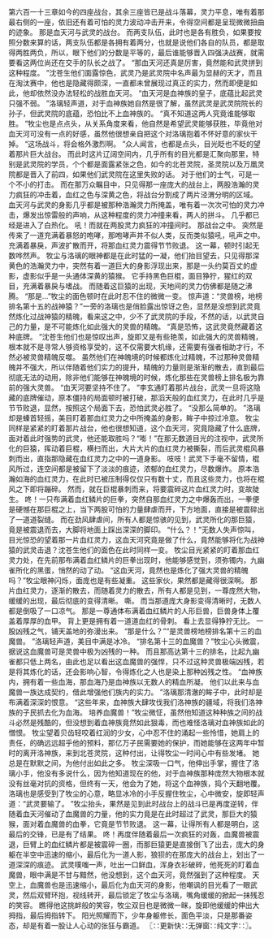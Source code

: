 第六百一十三章如今的四座战台，其余三座皆已是战斗落幕，灵力平息，唯有着那最右侧的一座，依旧还有着可怕的灵力波动冲击开来，令得空间都是呈现微微扭曲的迹象。
那是血天河与武灵的战台。
而两支队伍，此时也是各有胜负，如果要按照分数来算的话，两支队伍都是各拥有着两分，也就是说他们各自的队员，都是取得两胜两负，所以，眼下他们的分数是平等的，最后谁能够晋入四强决战赛，就需要看这两位尚还在交手的队长之战了。
“那血天河还真是厉害，竟然能和武灵拼到这种程度。
”沈苍生他们面露惊色，武灵乃是武灵院中名声最为显赫的天才，而且在淘汰赛中，他也是隐藏得颇深，一直都未曾展现过真正的实力，然而即便是如此，他却依然没办法轻松的战胜血天河。
“血天河是血神族的皇子，底蕴比起武灵只强不弱。
”洛璃轻声道，对于血神族她自然是很了解，虽然武灵是武灵院院长的孙子，但武灵院的底蕴，恐怕比不上血神族的。
“真不知道这两人究竟谁能够取胜。
”牧尘也是点点头，从关系角度来看，他自然是希望武灵能够获胜，毕竟他对血天河可没有一点的好感，虽然他很想亲自把这个对洛璃抱着不怀好意的家伙干掉。
“这场战斗，将会格外激烈啊。
”众人闻言，也都是点头，目光眨也不眨的望着那片巨大战台。
而此时这片辽阔空间内，几乎所有的目光都是汇聚向那里，特别是武灵院的学员，个个都是面露紧张之色，如今的北苍灵院，圣灵院以及万凰灵院都是晋入了前四，如果他们武灵院在这里失败的话。
对于他们的士气，可是一个不小的打击。
而在那万众瞩目中，只见得那一座庞大的战台上，两股浩瀚的灵力疯狂的冲击着，血红之色与深黄之色，将战台分割成了两片泾渭分明的区域。
血天河与武灵的身影几乎都是被那种浩瀚灵力所掩盖，唯有着一次次可怕的灵力冲击，爆发出惊雷般的声响，从这种程度的灵力冲撞来看，两人的拼斗。
几乎都已经是进入了白热化。
吼！而就在两股灵力疯狂的冲撞间时。
那战台之中。
突然是传来了一道充满着暴怒的咆哮，那咆哮声并不似人类，反而类似猿吼，吼声之中。
充满着暴戾，声波扩散而开，将那血红灵力震得节节败退。
这一幕，顿时引起无数哗然声。
牧尘与洛璃的眼神都是在此时猛的一凝，他们抬目望去，只见得那深黄色的浩瀚灵力中，突然有着一道巨大的身影浮现出来，那是一头约莫百丈的虚影，虚影似乎是一头通体深黄的猿猴。
它手持黑色巨棍，面目狰狞，猩红的双目，充满着暴戾与嗜战。
而随着这巨猿的出现，天地间的灵力仿佛都是随之沸腾。
“那是...”牧尘的面色顿时在此时忍不住的微微一变。
惊声道：“灵兽榜，地榜排名第十五的战神猿？”一旁的洛璃也是俏脸露出惊讶之色，显然是没想到武灵竟然炼化过战神猿的精魄，看来这之中，少不了武灵院的手段，不然的话，以武灵自己的力量，是不可能炼化如此强大的灵兽的精魄。
“真是恐怖，这武灵竟然藏着这种底牌。
”沈苍生他们也是惊叹出声，旋即又是有些艳羡，如此强大的灵兽精魄，根本就不是寻常人够资格享受的，这不仅需要大机缘，还需要有强者相助才行，不然必被灵兽精魄反噬。
虽然他们在神魄境的时候都炼化过精魄，不过那种灵兽精魄并不强大，所以伴随着他们实力的提升，精魄的力量则是渐渐的散去，直到最后彻底无法的动用，除非他们能够在神魄境的时候，炼化那些在灵兽榜上排名极为靠前的强大灵兽。
“血天河要坚持不住了。
”李玄通盯着那片战台，武灵一旦将这隐藏的底牌催动，原本僵持的局面顿时被打破，那滔天般的血红灵力，在此时几乎是节节败退，显然，按照这个局面下去，恐怕武灵必胜了。
“没那么简单的。
”洛璃却是螓首轻摇，美目盯着那血红灵力之中所掩盖的身影，眸子中掠过冷意。
牧尘同样是紧紧的盯着那片战台，他也很想知道，这个血天河，究竟隐藏了什么底牌，面对着此时强势的武灵，他还能取胜吗？“嘭！”在那无数道目光的注视中，武灵所化的巨猿，挥动着巨棍，横扫而出，大片大片的血红灵力被撕裂，而后武灵棍风暴刺而出，直指那隐藏在血红灵力之中的一道身影。
吱吱！武灵下手毫不留情，棍风所过，连空间都是被留下了淡淡的痕迹，浓郁的血红灵力，尽数爆炸。
原本浩瀚如海的血红灵力，在此时已被压制得仅仅只有数十丈，而且这些灵力，也将在棍风之下即将蹦碎。
然而，就在巨棍暴刺而来，将要震碎这片血红灵力时，变故陡生。
咚！一只布满着血红鳞片的巨拳，突然自那血红灵力之中爆轰而出，一拳便是硬憾在那巨棍之上，当下两股可怕的力量肆虐而开，下方地面，直接是被震碎出了一道道裂缝。
而在劲风肆虐间，所有人都是惊骇的见到，武灵所化的那巨猿，竟是被震退而去，大脚将地面上踩出深深的脚印。
“什么？！”无数人失声惊叫，目光惊恐的望着那一片血红灵力，这血天河究竟是做了什么，竟然能够将化为战神猿的武灵击退？沈苍生他们的面色在此时同样一变。
牧尘目光紧紧的盯着那血红灵力处，在先前那布满着血红鳞片的巨拳出现时，他能够感觉到，须弥镯内，九幽雀所化的黑蛋，悄然的动了动。
“这血天河，竟然也是炼化了强大灵兽的精魄吗？”牧尘眼神闪烁，面庞也是有些凝重。
这些家伙，果然都是藏得很深啊。
那片血红灵力，逐渐的散去，而随着灵力的散去，所有人都是见到，一尊庞然大物，缓缓的出现，最后彻底的变得清晰。
嘶。
而当那道庞大身影变得清晰时，无数人都是倒吸了一口凉气。
那是一尊通体布满着血红鳞片的人形巨兽，巨兽身体上覆盖着厚厚的血甲。
背上更是拥有着一道道血红的骨刺。
看上去显得狰狞无比。
一股凶残之气，铺天盖地的弥漫出来。
“那是什么？”“是灵兽榜地榜排名第十三的血魔兽。
”洛璃轻声道，美目中满是冰冷。
“排名第十三的血魔兽？”牧尘心头微震，据说这血魔兽可是灵兽中极为凶残的一种。
而且那高达第十三的排名，比起九幽雀都只低上两名，由此也足以看出这血魔兽的强悍，只不过这种灵兽极端凶残，若是将其炼化的话，还会影响心智，令得炼化之人也是染上那种凶残之性。
“血神族内，拥有着一些血海，那血海乃是血神族以无数人的精血所凝。
他们以此来与血魔兽一族达成契约，借此增强他们族内的实力。
”洛璃那清澈的眸子中，此时却是布满着深深的恨意。
“这些年来，血神族大肆攻伐我们洛神族的疆域，将我们洛神族的子民抓去化为血海。
培养血魔兽！”牧尘微怔，虽然他知道这种种族之间的战斗必然是残酷的，但没想到着血神族竟然如此狠毒，而也难怪洛璃对血神族如此的憎恨。
牧尘望着贝齿轻咬着红润的少女，心中忍不住的涌起一些怜惜，她肩上的责任，的确远远超乎他的预料，那亿万子民需要她的保护，而她能够在这两年中暂时的离开洛神族，来到北苍灵院，这种付出，让得牧尘一时间心中有些发堵。
她总是在默默之间，为他付出如此之多。
牧尘深吸一口气，他伸出手掌，握住了洛璃小手，他没有多说什么，因为他知道现在的他，对于血神族那种庞然大物根本就没有丝毫对抗的资格，但终有一天，他会为了她，将这个血神族，捣个天翻地覆。
洛璃也是感受到了牧尘的心意，略显冰冷的小手反握住牧尘，心中微安，旋即轻声道：“武灵要输了。
”牧尘抬头，果然是见到此时战台上的战斗已是再度逆转，伴随着血天河催动了血魔兽的力量，他的实力竟是在此时超过了武灵，那巨大的猿猴，面对着血魔兽的血拳，它竟是节节败退。
这一幕，让得所有人都是明白，这最后的交锋，已是有了结果。
咚！再度伴随着最后一次疯狂的对轰，血魔兽被震退，巨臂上的血红鳞片都是被震碎一圈，而那巨猿更是直接倒飞了出去，庞大的身躯在半空中迅速的缩小，最后化为一道人影，狼狈的在那庞大的战台上，划出了一道深深的痕迹。
武灵噗嗤一声，吐出一口鲜血，浑身衣衫破碎，他死死的盯着血魔兽，眼中满是不甘与黯然，他没想到，这个血天河，竟然强到了这种程度。
天空上，血魔兽也是迅速缩小，最后化为血天河的身影，他嘲讽的目光看了一眼武灵，然后双臂环抱，视线转开，最后锁定了牧尘与洛璃，嘴角缓缓的掀起一抹残忍的笑容。
瞧得他这挑衅般的笑容，牧尘双目也是微微一眯，旋即他缓缓的伸出大拇指，最后拇指转下。
阳光照耀而下，少年身躯修长，面色平淡，只是那番姿态，却是有着一股让人心动的张狂与霸道。
〖∷更新快∷无弹窗∷纯文字∷〗。
